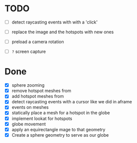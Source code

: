 # TODO

- [ ] detect raycasting events with with a 'click'
- [ ] replace the image and the hotspots with new ones
- [ ] preload a camera rotation
- [ ] `?` screen capture


# Done

- [x] sphere zooming
- [x] remove hotspot meshes from
- [x] add hotspot meshes from
- [x] detect raycasting events with a cursor like we did in aframe
- [x] events on meshes
- [x] statically place a mesh for a hotspot in the globe
- [x] implement lookat for hotspots
- [x] globe movement
- [x] apply an equirectangle mage to that geometry
- [x] Create a sphere geometry to serve as our globe
